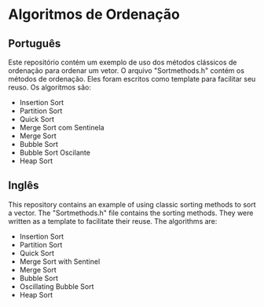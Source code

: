 # Algoritmos de Ordenação

## Português
Este repositório contém um exemplo de uso dos métodos clássicos de ordenação para ordenar um vetor. 
O arquivo "Sortmethods.h" contém os métodos de ordenação. Eles foram escritos como template para facilitar seu reuso. Os algoritmos são:

* Insertion Sort
* Partition Sort
* Quick Sort
* Merge Sort com Sentinela
* Merge Sort 
* Bubble Sort
* Bubble Sort Oscilante
* Heap Sort

## Inglês
This repository contains an example of using classic sorting methods to sort a vector.
The "Sortmethods.h" file contains the sorting methods. They were written as a template to facilitate their reuse. The algorithms are:

* Insertion Sort
* Partition Sort
* Quick Sort
* Merge Sort with Sentinel
* Merge Sort
* Bubble Sort
* Oscillating Bubble Sort
* Heap Sort
